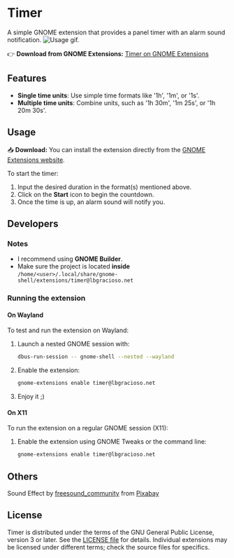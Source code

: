 # Timer

A simple GNOME extension that provides a panel timer with an alarm sound notification.
![Usage gif.](docs/usage.gif)

👉 **Download from GNOME Extensions:** [Timer on GNOME Extensions](https://extensions.gnome.org/extension/7858/timer/)

## Features
- **Single time units**: Use simple time formats like '1h', '1m', or '1s'.
- **Multiple time units**: Combine units, such as '1h 30m', '1m 25s', or '1h 20m 30s'.

## Usage
📥 **Download:** You can install the extension directly from the [GNOME Extensions website](https://extensions.gnome.org/extension/7858/timer/).

To start the timer:
1. Input the desired duration in the format(s) mentioned above.
2. Click on the **Start** icon to begin the countdown.
3. Once the time is up, an alarm sound will notify you.

## Developers

### Notes
- I recommend using **GNOME Builder**.
- Make sure the project is located **inside** `/home/<user>/.local/share/gnome-shell/extensions/timer@lbgracioso.net`

### Running the extension

#### On Wayland
To test and run the extension on Wayland:
1. Launch a nested GNOME session with:
    ```bash
    dbus-run-session -- gnome-shell --nested --wayland
    ```
2. Enable the extension:
    ```bash
    gnome-extensions enable timer@lbgracioso.net
    ```
3. Enjoy it ;)

#### On X11
To run the extension on a regular GNOME session (X11):
1. Enable the extension using GNOME Tweaks or the command line:
    ```bash
    gnome-extensions enable timer@lbgracioso.net
    ```

## Others
Sound Effect by <a href="https://pixabay.com/users/freesound_community-46691455/?utm_source=link-attribution&utm_medium=referral&utm_campaign=music&utm_content=90867">freesound_community</a> from <a href="https://pixabay.com/sound-effects//?utm_source=link-attribution&utm_medium=referral&utm_campaign=music&utm_content=90867">Pixabay</a>

## License
Timer is distributed under the terms of the GNU General Public License, version 3 or later. See the [LICENSE file][license] for details. Individual extensions may be licensed under different terms; check the source files for specifics.

[license]: LICENSE
